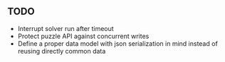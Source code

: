 <!--
SPDX-FileCopyrightText: 2023 Antoine Belvire
SPDX-License-Identifier: GPL-3.0-or-later
-->

## TODO

- Interrupt solver run after timeout
- Protect puzzle API against concurrent writes
- Define a proper data model with json serialization in mind instead of reusing directly common data
